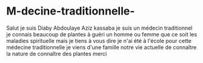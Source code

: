# M-decine-traditionnelle-
Salut je suis Diaby Abdoulaye Aziz kassaba je suis un médecin traditionnel je connais beaucoup de plantes à guéri un homme ou femme que ce soit les maladies spirituelle mais je tiens à vous dire je n'ai été à l'école pour cette médecine traditionnelle je viens d'une famille notre vie actuelle de connaître la nature de connaître des plantes merci 
